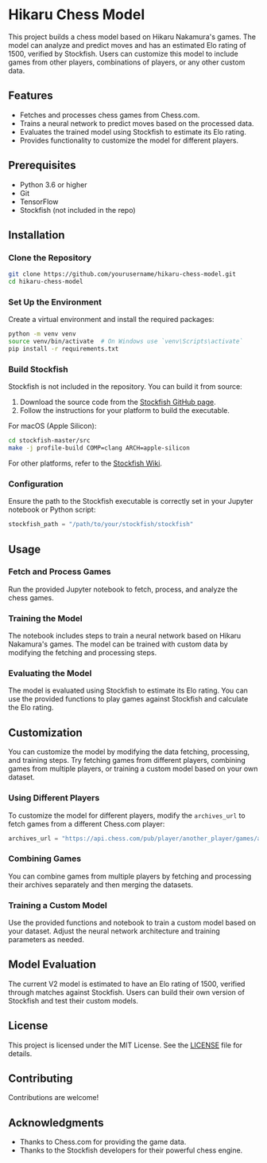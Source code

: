 # Hikaru Chess Model

This project builds a chess model based on Hikaru Nakamura's games. The model can analyze and predict moves and has an estimated Elo rating of 1500, verified by Stockfish. Users can customize this model to include games from other players, combinations of players, or any other custom data.

## Features

- Fetches and processes chess games from Chess.com.
- Trains a neural network to predict moves based on the processed data.
- Evaluates the trained model using Stockfish to estimate its Elo rating.
- Provides functionality to customize the model for different players.

## Prerequisites

- Python 3.6 or higher
- Git
- TensorFlow
- Stockfish (not included in the repo)

## Installation

### Clone the Repository

```bash
git clone https://github.com/yourusername/hikaru-chess-model.git
cd hikaru-chess-model
```

### Set Up the Environment

Create a virtual environment and install the required packages:

```bash
python -m venv venv
source venv/bin/activate  # On Windows use `venv\Scripts\activate`
pip install -r requirements.txt
```

### Build Stockfish

Stockfish is not included in the repository. You can build it from source:

1. Download the source code from the [Stockfish GitHub page](https://github.com/official-stockfish/Stockfish).
2. Follow the instructions for your platform to build the executable.

For macOS (Apple Silicon):

```bash
cd stockfish-master/src
make -j profile-build COMP=clang ARCH=apple-silicon
```

For other platforms, refer to the [Stockfish Wiki](https://github.com/official-stockfish/Stockfish/wiki/Compiling-from-source).

### Configuration

Ensure the path to the Stockfish executable is correctly set in your Jupyter notebook or Python script:

```python
stockfish_path = "/path/to/your/stockfish/stockfish"
```

## Usage

### Fetch and Process Games

Run the provided Jupyter notebook to fetch, process, and analyze the chess games.

### Training the Model

The notebook includes steps to train a neural network based on Hikaru Nakamura's games. The model can be trained with custom data by modifying the fetching and processing steps.

### Evaluating the Model

The model is evaluated using Stockfish to estimate its Elo rating. You can use the provided functions to play games against Stockfish and calculate the Elo rating.

## Customization

You can customize the model by modifying the data fetching, processing, and training steps.
Try fetching games from different players, combining games from multiple players, or training a custom model based on your own dataset.

### Using Different Players

To customize the model for different players, modify the `archives_url` to fetch games from a different Chess.com player:

```python
archives_url = "https://api.chess.com/pub/player/another_player/games/archives"
```

### Combining Games

You can combine games from multiple players by fetching and processing their archives separately and then merging the datasets.

### Training a Custom Model

Use the provided functions and notebook to train a custom model based on your dataset. Adjust the neural network architecture and training parameters as needed.

## Model Evaluation

The current V2 model is estimated to have an Elo rating of 1500, verified through matches against Stockfish. Users can build their own version of Stockfish and test their custom models.

## License

This project is licensed under the MIT License. See the [LICENSE](LICENSE) file for details.

## Contributing

Contributions are welcome!

## Acknowledgments

- Thanks to Chess.com for providing the game data.
- Thanks to the Stockfish developers for their powerful chess engine.